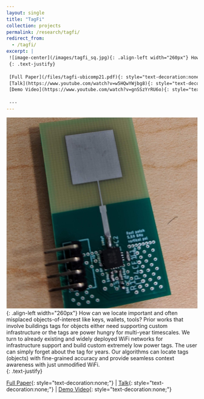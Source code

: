 ```yaml
---
layout: single
title: "TagFi"
collection: projects
permalink: /research/tagfi/
redirect_from: 
  - /tagfi/
excerpt: |
 ![image-center](/images/tagfi_sq.jpg){: .align-left width="260px"} How can we locate important and often misplaced objects-of-interest like keys, wallets, tools? Prior works that involve buildings tags for objects either need supporting custom infrastructure or the tags are power hungry for multi-year timescales. We turn to already existing and widely deployed WiFi networks for infrastructure support and build custom extremely low power tags. The user can simply forget about the tag for years. Our algorithms can locate tags (objects) with fine-grained accuracy and provide seamless context awareness with just unmodified WiFi.  
 {: .text-justify}

 [Full Paper](/files/tagfi-ubicomp21.pdf){: style="text-decoration:none;"} &#124;
 [Talk](https://www.youtube.com/watch?v=w5HQwYWjbg8){: style="text-decoration:none;"} &#124;
 [Demo Video](https://www.youtube.com/watch?v=gnSSzYrRU6o){: style="text-decoration:none;"}

 ---
---
```

 ![image-center](/images/tagfi_sq.jpg){: .align-left width="260px"} How can we locate important and often misplaced objects-of-interest like keys, wallets, tools? Prior works that involve buildings tags for objects either need supporting custom infrastructure or the tags are power hungry for multi-year timescales. We turn to already existing and widely deployed WiFi networks for infrastructure support and build custom extremely low power tags. The user can simply forget about the tag for years. Our algorithms can locate tags (objects) with fine-grained accuracy and provide seamless context awareness with just unmodified WiFi.  
 {: .text-justify}

 [Full Paper](/files/tagfi-ubicomp21.pdf){: style="text-decoration:none;"} &#124;
 [Talk](https://www.youtube.com/watch?v=w5HQwYWjbg8){: style="text-decoration:none;"} &#124;
 [Demo Video](https://www.youtube.com/watch?v=gnSSzYrRU6o){: style="text-decoration:none;"}
